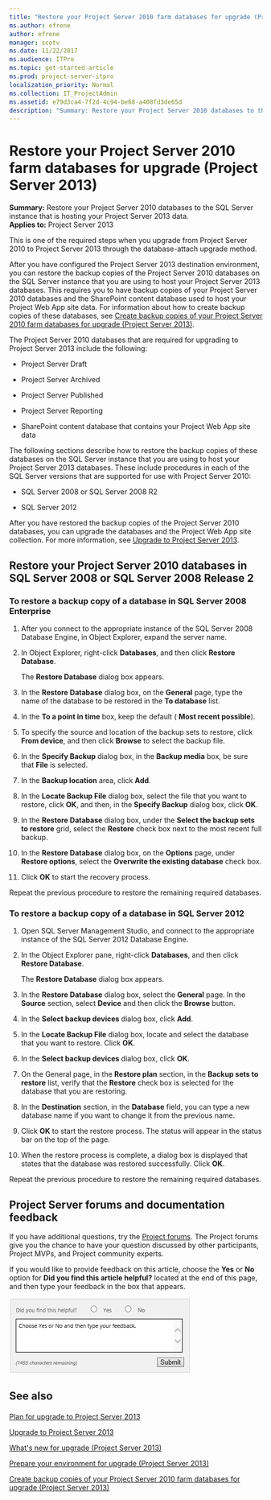 ```yaml
---
title: "Restore your Project Server 2010 farm databases for upgrade (Project Server 2013)"
ms.author: efrene
author: efrene
manager: scotv
ms.date: 11/22/2017
ms.audience: ITPro
ms.topic: get-started-article
ms.prod: project-server-itpro
localization_priority: Normal
ms.collection: IT_ProjectAdmin
ms.assetid: e79d3ca4-7f2d-4c94-be68-a408fd3de65d
description: "Summary: Restore your Project Server 2010 databases to the SQL Server instance that is hosting your Project Server 2013 data."
---
```


# Restore your Project Server 2010 farm databases for upgrade (Project Server 2013)
 
 **Summary:** Restore your Project Server 2010 databases to the SQL Server instance that is hosting your Project Server 2013 data.<br/>
**Applies to:** Project Server 2013
  
This is one of the required steps when you upgrade from Project Server 2010 to Project Server 2013 through the database-attach upgrade method.
  
After you have configured the Project Server 2013 destination environment, you can restore the backup copies of the Project Server 2010 databases on the SQL Server instance that you are using to host your Project Server 2013 databases. This requires you to have backup copies of your Project Server 2010 databases and the SharePoint content database used to host your Project Web App site data. For information about how to create backup copies of these databases, see [Create backup copies of your Project Server 2010 farm databases for upgrade (Project Server 2013)](http://technet.microsoft.com/library/028f9509-0cfb-4f7e-b102-e19f36d8f014.aspx). 
  
The Project Server 2010 databases that are required for upgrading to Project Server 2013 include the following:
  
- Project Server Draft
    
- Project Server Archived
    
- Project Server Published
    
- Project Server Reporting
    
- SharePoint content database that contains your Project Web App site data
    
The following sections describe how to restore the backup copies of these databases on the SQL Server instance that you are using to host your Project Server 2013 databases. These include procedures in each of the SQL Server versions that are supported for use with Project Server 2010:
  
- SQL Server 2008 or SQL Server 2008 R2
    
- SQL Server 2012
    
After you have restored the backup copies of the Project Server 2010 databases, you can upgrade the databases and the Project Web App site collection. For more information, see [Upgrade to Project Server 2013](upgrade-to-project-server-2013.md).
  
## Restore your Project Server 2010 databases in SQL Server 2008 or SQL Server 2008 Release 2

### To restore a backup copy of a database in SQL Server 2008 Enterprise

1. After you connect to the appropriate instance of the SQL Server 2008 Database Engine, in Object Explorer, expand the server name.
    
2. In Object Explorer, right-click **Databases**, and then click **Restore Database**. 
    
    The **Restore Database** dialog box appears.
    
3. In the **Restore Database** dialog box, on the **General** page, type the name of the database to be restored in the **To database** list.
    
4. In the **To a point in time** box, keep the default ( **Most recent possible**).
    
5. To specify the source and location of the backup sets to restore, click **From device**, and then click **Browse** to select the backup file.
    
6. In the **Specify Backup** dialog box, in the **Backup media** box, be sure that **File** is selected.
    
7. In the **Backup location** area, click **Add**.
    
8. In the **Locate Backup File** dialog box, select the file that you want to restore, click **OK**, and then, in the **Specify Backup** dialog box, click **OK**.
    
9. In the **Restore Database** dialog box, under the **Select the backup sets to restore** grid, select the **Restore** check box next to the most recent full backup.
    
10. In the **Restore Database** dialog box, on the **Options** page, under **Restore options**, select the **Overwrite the existing database** check box.
    
11. Click **OK** to start the recovery process.
    
Repeat the previous procedure to restore the remaining required databases.
### To restore a backup copy of a database in SQL Server 2012

1. Open SQL Server Management Studio, and connect to the appropriate instance of the SQL Server 2012 Database Engine.
    
2. In the Object Explorer pane, right-click **Databases**, and then click **Restore Database**. 
    
    The **Restore Database** dialog box appears.
    
3. In the **Restore Database** dialog box, select the **General** page. In the **Source** section, select **Device** and then click the **Browse** button.
    
4. In the **Select backup devices** dialog box, click **Add**.
    
5. In the **Locate Backup File** dialog box, locate and select the database that you want to restore. Click **OK**.
    
6. In the **Select backup devices** dialog box, click **OK**.
    
7. On the General page, in the **Restore plan** section, in the **Backup sets to restore** list, verify that the **Restore** check box is selected for the database that you are restoring.
    
8. In the **Destination** section, in the **Database** field, you can type a new database name if you want to change it from the previous name.
    
9. Click **OK** to start the restore process. The status will appear in the status bar on the top of the page.
    
10. When the restore process is complete, a dialog box is displayed that states that the database was restored successfully. Click **OK**.
    
Repeat the previous procedure to restore the remaining required databases.
## Project Server forums and documentation feedback

If you have additional questions, try the [Project forums](https://social.technet.microsoft.com/Forums/en-US/category/project). The Project forums give you the chance to have your question discussed by other participants, Project MVPs, and Project community experts.
  
If you would like to provide feedback on this article, choose the **Yes** or **No** option for **Did you find this article helpful?** located at the end of this page, and then type your feedback in the box that appears.
  
![This feedback tool appears at the end of each Project Server library article on TechNet.](images/technetFeedbackBox.png)
  
## See also

#### 

[Plan for upgrade to Project Server 2013](plan-for-upgrade-to-project-server-2013.md)
  
[Upgrade to Project Server 2013](upgrade-to-project-server-2013.md)

[What's new for upgrade (Project Server 2013)](http://technet.microsoft.com/library/d42b8778-87ee-4e09-8b9e-cb2d1d800db9.aspx)
  
[Prepare your environment for upgrade (Project Server 2013)](http://technet.microsoft.com/library/587325fd-c15f-4347-a247-92abbf23fb76.aspx)
  
[Create backup copies of your Project Server 2010 farm databases for upgrade (Project Server 2013)](http://technet.microsoft.com/library/028f9509-0cfb-4f7e-b102-e19f36d8f014.aspx)

